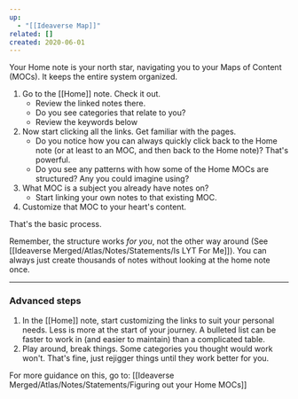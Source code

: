 ```yaml
---
up:
  - "[[Ideaverse Map]]"
related: []
created: 2020-06-01
---
```

Your Home note is your north star, navigating you to your Maps of Content (MOCs). It keeps the entire system organized.

1. Go to the [[Home]] note. Check it out. 
	- Review the linked notes there.
	- Do you see categories that relate to you?
	- Review the keywords below
1. Now start clicking all the links. Get familiar with the pages. 
	- Do you notice how you can always quickly click back to the Home note (or at least to an MOC, and then back to the Home note)? That's powerful.
	- Do you see any patterns with how some of the Home MOCs are structured? Any you could imagine using?
2. What MOC is a subject you already have notes on? 
	- Start linking your own notes to that existing MOC. 
3. Customize that MOC to your heart's content.

That's the basic process.

Remember, the structure works *for you*, not the other way around (See [[Ideaverse Merged/Atlas/Notes/Statements/Is LYT For Me]]). You can always just create thousands of notes without looking at the home note once. 

---
### Advanced steps
1. In the [[Home]] note, start customizing the links to suit your personal needs. Less is more at the start of your journey. A bulleted list can be faster to work in (and easier to maintain) than a complicated table.
2. Play around, break things. Some categories you thought would work won't. That's fine, just rejigger things until they work better for you.

For more guidance on this, go to: [[Ideaverse Merged/Atlas/Notes/Statements/Figuring out your Home MOCs]]